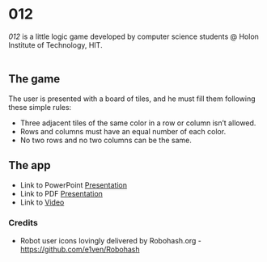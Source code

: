 # 012
*012* is a little logic game developed by computer science students @ Holon Institute of Technology, HIT.  
<br/>
## The game
The user is presented with a board of tiles, and he must fill them following these simple rules:  
 - Three adjacent tiles of the same color in a row or column isn’t allowed.  
 - Rows and columns must have an equal number of each color.  
 - No two rows and no two columns can be the same.   
## The app
 - Link to PowerPoint [Presentation](012.pptx)
 - Link to PDF [Presentation](012.pdf)
 - Link to [Video](https://youtu.be/irraVPGowMo)

### Credits
 - Robot user icons lovingly delivered by Robohash.org - https://github.com/e1ven/Robohash
